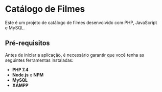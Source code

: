 # Catálogo de Filmes

Este é um projeto de catálogo de filmes desenvolvido com PHP, JavaScript e MySQL.

## Pré-requisitos

Antes de iniciar a aplicação, é necessário garantir que você tenha as seguintes ferramentas instaladas:

- **PHP 7.4**
- **Node.js** e **NPM**
- **MySQL**
- **XAMPP**

